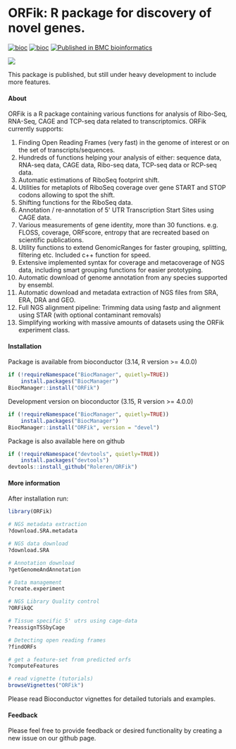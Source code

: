 ORFik: R package for discovery of novel genes.
==============================================================================

[![bioc](http://www.bioconductor.org/shields/years-in-bioc/ORFik.svg)](http://bioconductor.org/packages/devel/bioc/html/ORFik.html) [![bioc](http://www.bioconductor.org/shields/downloads/devel/ORFik.svg)](https://bioconductor.org/packages/stats/bioc/ORFik/)  <a href="https://bmcbioinformatics.biomedcentral.com/articles/10.1186/s12859-021-04254-w"><img border="0" src="https://img.shields.io/badge/published-BMC-blue.svg" title="Published in BMC bioinformatics"></a>

![](inst/images/ORFik_map.png)

This package is published, but still under heavy development to include more features.

#### About


ORFik is a R package containing various functions for analysis of Ribo-Seq, RNA-Seq, CAGE and TCP-seq data related to transcriptomics. ORFik currently supports:

1. Finding Open Reading Frames (very fast) in the genome of interest or on the 
set of transcripts/sequences.  
2. Hundreds of functions helping your analysis of either: sequence data, RNA-seq data, CAGE data, Ribo-seq data, TCP-seq data or RCP-seq data.
3. Automatic estimations of RiboSeq footprint shift.  
4. Utilities for metaplots of RiboSeq coverage over gene START and STOP codons 
allowing to spot the shift.  
5. Shifting functions for the RiboSeq data.  
6. Annotation / re-annotation of 5' UTR Transcription Start Sites using CAGE data.  
7. Various measurements of gene identity, more than 30 functions. e.g. FLOSS, coverage, ORFscore, 
entropy that are recreated based on scientific publications.  
8. Utility functions to extend GenomicRanges for faster grouping, splitting, filtering etc. Included c++ function for speed.
9. Extensive implemented syntax for coverage and metacoverage of NGS data, including smart grouping functions for easier prototyping.
10. Automatic download of genome annotation from any species supported by ensembl.
11. Automatic download and metadata extraction of NGS files from SRA, ERA, DRA and GEO. 
12. Full NGS alignment pipeline: Trimming data using fastp and alignment using STAR (with optional contaminant removals)
13. Simplifying working with massive amounts of datasets using the ORFik experiment class. 


#### Installation
Package is available from bioconductor (3.14, R version >= 4.0.0)
```r
if (!requireNamespace("BiocManager", quietly=TRUE))
    install.packages("BiocManager")
BiocManager::install("ORFik")
```

Development version on bioconductor (3.15, R version >= 4.0.0)
```r
if (!requireNamespace("BiocManager", quietly=TRUE))
    install.packages("BiocManager")
BiocManager::install("ORFik", version = "devel")
```  

Package is also available here on github
```r
if (!requireNamespace("devtools", quietly=TRUE))
    install.packages("devtools")
devtools::install_github("Roleren/ORFik")
```  

#### More information

After installation run:
```r
library(ORFik)

# NGS metadata extraction
?download.SRA.metadata

# NGS data download
?download.SRA

# Annotation download
?getGenomeAndAnnotation

# Data management
?create.experiment

# NGS Library Quality control
?ORFikQC

# Tissue specific 5' utrs using cage-data
?reassignTSSbyCage

# Detecting open reading frames
?findORFs

# get a feature-set from predicted orfs
?computeFeatures

# read vignette (tutorials)
browseVignettes("ORFik")
```  
Please read Bioconductor vignettes for detailed tutorials and examples.

#### Feedback

Please feel free to provide feedback or desired functionality by creating a new issue on our github page.
